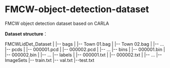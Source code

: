 # FMCW-object-detection-dataset
FMCW object detection dataset based on CARLA

**Dataset structure**：

 FMCWLidDet_Dataset
  |
  |-- bags
  |    |-- Town 01.bag
  |    |-- Town 02.bag
  |    |-- ... 
  |-- pcds
  |    |-- 000001.pcd
  |    |-- 000002.pcd
  |    |-- ...
  |-- bins
  |    |-- 000001.bin
  |    |-- 000002.bin
  |    |-- ...
  |-- labels
  |    |-- 000001.txt
  |    |-- 000002.txt
  |    |-- ...
  |-- ImageSets
       |-- train.txt
       |-- val.txt
       |--test.txt


